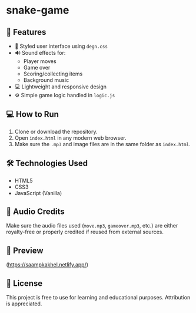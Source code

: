 # snake-game

## 🚀 Features

- 🎨 Styled user interface using `degn.css`
- 🔊 Sound effects for:
  - Player moves
  - Game over
  - Scoring/collecting items
  - Background music
- 💻 Lightweight and responsive design
- ⚙️ Simple game logic handled in `logic.js`

## 💻 How to Run

1. Clone or download the repository.
2. Open `index.html` in any modern web browser.
3. Make sure the `.mp3` and image files are in the same folder as `index.html`.

## 🛠️ Technologies Used

- HTML5
- CSS3
- JavaScript (Vanilla)

## 🎵 Audio Credits

Make sure the audio files used (`move.mp3`, `gameover.mp3`, etc.) are either royalty-free or properly credited if reused from external sources.

## 📸 Preview

(https://saampkakhel.netlify.app/)

## 📃 License

This project is free to use for learning and educational purposes. Attribution is appreciated.
